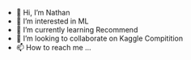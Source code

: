 - 👋 Hi, I’m Nathan 
- 👀 I’m interested in ML 
- 🌱 I’m currently learning Recommend
- 💞️ I’m looking to collaborate on Kaggle Compitition
- 📫 How to reach me ...

<!---
NanZhang715/NanZhang715 is a ✨ special ✨ repository because its `README.md` (this file) appears on your GitHub profile.
You can click the Preview link to take a look at your changes.
--->
